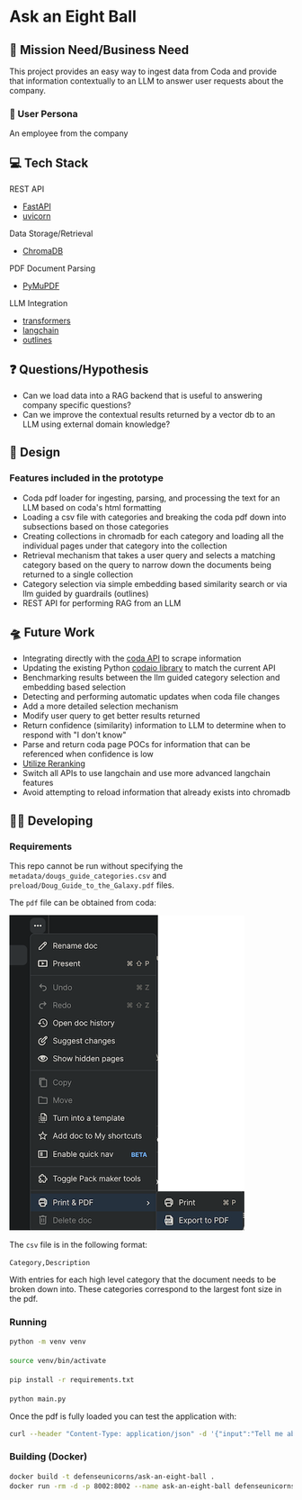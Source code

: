 # Ask an Eight Ball

## 🚀 Mission Need/Business Need

This project provides an easy way to ingest data from Coda and provide that information contextually to an LLM to answer user requests about the company.

### 👥 User Persona

An employee from the company

## 💻 Tech Stack

REST API
- [FastAPI](https://pypi.org/project/fastapi/)
- [uvicorn](https://pypi.org/project/uvicorn/)

Data Storage/Retrieval
- [ChromaDB](https://pypi.org/project/chromadb/)

PDF Document Parsing
- [PyMuPDF](https://pypi.org/project/PyMuPDF/)

LLM Integration
- [transformers](https://pypi.org/project/transformers/)
- [langchain](https://pypi.org/project/langchain/)
- [outlines](https://pypi.org/project/outlines/)

## ❓ Questions/Hypothesis

- Can we load data into a RAG backend that is useful to answering company specific questions?
- Can we improve the contextual results returned by a vector db to an LLM using external domain knowledge?

## 🌼 Design

### Features included in the prototype

- Coda pdf loader for ingesting, parsing, and processing the text for an LLM based on coda's html formatting
- Loading a csv file with categories and breaking the coda pdf down into subsections based on those categories
- Creating collections in chromadb for each category and loading all the individual pages under that category into the collection
- Retrieval mechanism that takes a user query and selects a matching category based on the query to narrow down the documents being returned to a single collection
- Category selection via simple embedding based similarity search or via llm guided by guardrails (outlines)
- REST API for performing RAG from an LLM

## 🛸 Future Work

- Integrating directly with the [coda API](https://coda.io/developers/apis/v1#section/Using-the-API/API-Endpoint) to scrape information
- Updating the existing Python [codaio library](https://github.com/Blasterai/codaio) to match the current API
- Benchmarking results between the llm guided category selection and embedding based selection
- Detecting and performing automatic updates when coda file changes
- Add a more detailed selection mechanism
- Modify user query to get better results returned
- Return confidence (similarity) information to LLM to determine when to respond with "I don't know"
- Parse and return coda page POCs for information that can be referenced when confidence is low
- [Utilize Reranking](https://gpt-index.readthedocs.io/en/latest/examples/node_postprocessor/LLMReranker-Gatsby.html)
- Switch all APIs to use langchain and use more advanced langchain features
- Avoid attempting to reload information that already exists into chromadb

## 🧑‍💻 Developing

### Requirements

This repo cannot be run without specifying the `metadata/dougs_guide_categories.csv` and `preload/Doug_Guide_to_the_Galaxy.pdf` files.

The `pdf` file can be obtained from coda:

![coda_menu.png](static%2Fcoda_menu.png)

The `csv` file is in the following format:

`Category,Description`

With entries for each high level category that the document needs to be broken down into. These categories correspond to the largest font size in the pdf.

### Running

```bash
python -m venv venv

source venv/bin/activate

pip install -r requirements.txt

python main.py
```

Once the pdf is fully loaded you can test the application with:

```bash
curl --header "Content-Type: application/json" -d '{"input":"Tell me about Defense Unicorns core values","collection_name":"default"}' localhost:8002/query/
```

### Building (Docker)

```bash
docker build -t defenseunicorns/ask-an-eight-ball .
docker run -rm -d -p 8002:8002 --name ask-an-eight-ball defenseunicorns/ask-an-eight-ball
```